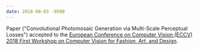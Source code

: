 ```yaml
---
date: 2018-08-03 -0500
---
```

Paper ("Convolutional Photomosaic Generation via Multi-Scale Perceptual Losses") accepted to the [European Conference on Computer Vision (ECCV) 2018 First Workshop on Computer Vision for Fashion, Art, and Design](https://sites.google.com/view/eccvfashion/).
